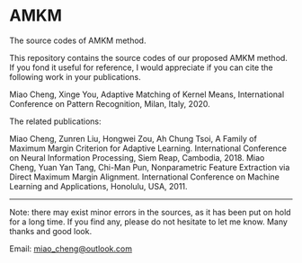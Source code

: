 # AMKM
The source codes of AMKM method.

This repository contains the source codes of our proposed AMKM method. If you fond it useful for reference, I would appreciate if you can cite the following work in your publications.

Miao Cheng, Xinge You, Adaptive Matching of Kernel Means, International Conference on Pattern Recognition, Milan, Italy, 2020.


The related publications:

Miao Cheng, Zunren Liu, Hongwei Zou, Ah Chung Tsoi, A Family of Maximum Margin Criterion for Adaptive Learning. International Conference on Neural Information Processing, Siem Reap, Cambodia, 2018.
Miao Cheng, Yuan Yan Tang, Chi-Man Pun, Nonparametric Feature Extraction via Direct Maximum Margin Alignment. International Conference on Machine Learning and Applications, Honolulu, USA, 2011.


**********************************************************************************************
Note: there may exist minor errors in the sources, as it has been put on hold for a long time. If you find any, please do not hesitate to let me know. Many thanks and good look.

Email: miao_cheng@outlook.com


